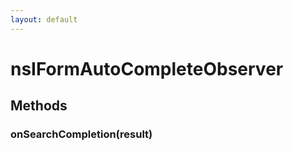 ```yaml
---
layout: default
---
```


# nsIFormAutoCompleteObserver #

## Methods ##

### onSearchCompletion(result) ###
